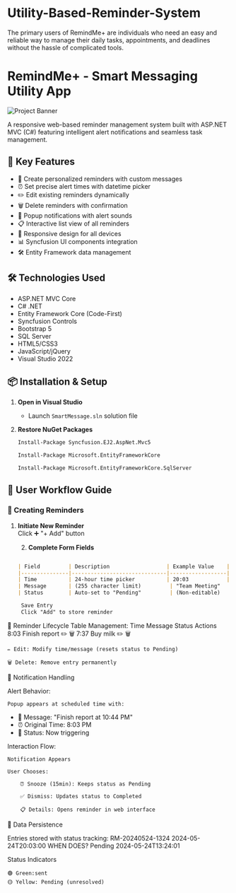 # Utility-Based-Reminder-System
The primary users of RemindMe+ are individuals who need an easy and reliable way to manage their daily tasks, appointments, and deadlines without the hassle of complicated tools.

# RemindMe+ - Smart Messaging Utility App

![Project Banner](https://via.placeholder.com/800x200.png?text=RemindMe++Smart+Reminder+System) <!-- Add your banner image -->

A responsive web-based reminder management system built with ASP.NET MVC (C#) featuring intelligent alert notifications and seamless task management.

## 🌟 Key Features
- 🎯 Create personalized reminders with custom messages
- ⏰ Set precise alert times with datetime picker
- ✏️ Edit existing reminders dynamically
- 🗑️ Delete reminders with confirmation
- 🔔 Popup notifications with alert sounds
- 📋 Interactive list view of all reminders
- 📱 Responsive design for all devices
- 📊 Syncfusion UI components integration
- 🛠️ Entity Framework data management

## 🛠️ Technologies Used
- ASP.NET MVC Core
- C# .NET
- Entity Framework Core (Code-First)
- Syncfusion Controls
- Bootstrap 5
- SQL Server
- HTML5/CSS3
- JavaScript/jQuery
- Visual Studio 2022

## 📦 Installation & Setup

1. **Open in Visual Studio**
   - Launch `SmartMessage.sln` solution file

2. **Restore NuGet Packages**
     ```markdown
   Install-Package Syncfusion.EJ2.AspNet.Mvc5

   Install-Package Microsoft.EntityFrameworkCore

   Install-Package Microsoft.EntityFrameworkCore.SqlServer


## 🧭 User Workflow Guide

### 📅 Creating Reminders
1. **Initiate New Reminder**  
   Click ➕ "+ Add" button
   
   2. **Complete Form Fields**  
   ```markdown
   
   | Field         | Description                  | Example Value    |
   |---------------|------------------------------|------------------|
   | Time          | 24-hour time picker          | 20:03            |
   | Message       | (255 character limit)         | "Team Meeting"   |
   | Status        | Auto-set to "Pending"         | (Non-editable)   |

    Save Entry
    Click "Add" to store reminder

🔄 Reminder Lifecycle
Table Management:
Time	Message	Status	Actions
8:03  Finish report	✏️ 🗑️
7:37 Buy milk	✏️ 🗑️

    ✏️ Edit: Modify time/message (resets status to Pending)

    🗑️ Delete: Remove entry permanently

🔔 Notification Handling

Alert Behavior:

    Popup appears at scheduled time with:

- 📢 Message: "Finish report at 10:44 PM"
- ⏰ Original Time: 8:03 PM
- 🔄 Status: Now triggering

Interaction Flow:

    Notification Appears

    User Chooses:

        ⏰ Snooze (15min): Keeps status as Pending

        ✅ Dismiss: Updates status to Completed

        📋 Details: Opens reminder in web interface
💾 Data Persistence

Entries stored with status tracking:
<ReminderRecord>
  <ID>RM-20240524-1324</ID>
  <TriggerTime>2024-05-24T20:03:00</TriggerTime>
  <Message>WHEN DOES?</Message>
  <Status>Pending</Status>
  <Created>2024-05-24T13:24:01</Created>
</ReminderRecord>

   Status Indicators

    🟢 Green:sent
    🟡 Yellow: Pending (unresolved)
